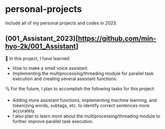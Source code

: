 # personal-projects
Include all of my personal projects and codes in 2023.

## (001_Assistant_2023)[https://github.com/min-hyo-2k/001_Assistant]
:book: In this project, I have learned:
- How to make a small voice assistant.
- Implementing the multiprocessing/threading module for parallel task execution and creating several assistant functions.

:mag: For the future, I plan to accomplish the following tasks for this project:
- Adding more assistant functions, implementing machine learning, and tokenizing words, subtags, etc. to identify correct sentences more accurately.
- I also plan to learn more about the multiprocessing/threading module to further improve parallel task execution.

##
